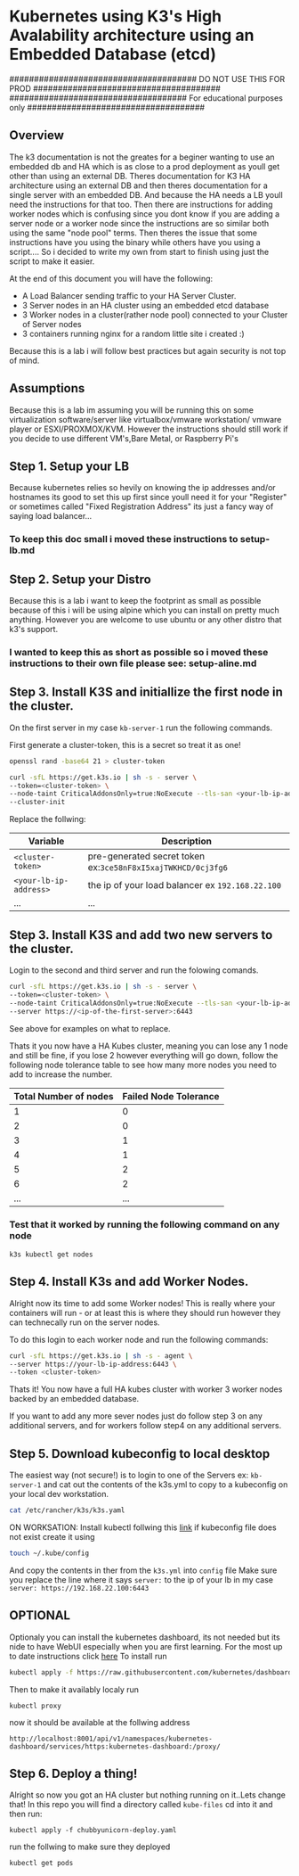 # Kubernetes using K3's High Avalability architecture using an Embedded Database (etcd)

###################################### DO NOT USE THIS FOR PROD ######################################
#################################### For educational purposes only ####################################

## Overview
The k3 documentation is not the greates for a beginer wanting to use an embedded db and HA which is as close to a prod deployment as youll get other than using an external DB.
Theres documentation for K3 HA architecture using an external DB and then theres documentation for a single server with an embedded DB. And because the HA needs a LB youll need the instructions for that too.
Then there are instructions for adding worker nodes which is confusing since you dont know if you are adding a server node  or a worker node since the instructions are so similar both using the same "node pool" terms. Then theres the issue that some instructions have you using the binary while others have you using a script.... So i decided to write my own from start to finish using just the script to make it easier.

At the end of this document you will have the following:
- A Load Balancer sending traffic to your HA Server Cluster.
- 3 Server nodes in an HA cluster using an embedded etcd database
- 3 Worker nodes in a cluster(rather node pool) connected to your Cluster of Server nodes
- 3 containers running nginx for a random little site i created :)

Because this is a lab i will follow best practices but again security is not top of mind.

## Assumptions
Because this is a lab im assuming you will be running this on some virtualization software/server like virtualbox/vmware workstation/ vmware player or ESXI/PROXMOX/KVM. However the instructions should still work if you decide to use different VM's,Bare Metal, or Raspberry Pi's

## Step 1. Setup your LB
Because kubernetes relies so hevily on knowing the ip addresses and/or hostnames its good to set this up first since youll need it for your "Register" or sometimes called "Fixed Registration Address" its just a fancy way of saying load balancer...

### To keep this doc small i moved these instructions to setup-lb.md


## Step 2. Setup your Distro
Because this is a lab i want to keep the footprint as small as possible because of this i will be using alpine which you can install on pretty much anything. However you are welcome to use ubuntu or any other distro that k3's support.

### I wanted to keep this as short as possible so i moved these instructions to their own file please see: setup-aline.md

## Step 3. Install K3S and initiallize the first node in the cluster.
On the first server in my case `kb-server-1` run the following commands.

First generate a cluster-token, this is a secret so treat it as one!

```bash
openssl rand -base64 21 > cluster-token
```

```bash
curl -sfL https://get.k3s.io | sh -s - server \
--token=<cluster-token> \
--node-taint CriticalAddonsOnly=true:NoExecute --tls-san <your-lb-ip-address> \
--cluster-init
```
Replace the follwing:

Variable | Description
---|---
`<cluster-token>`      | pre-generated secret token ex:`3ce58nF8xI5xajTWKHCD/0cj3fg6`
`<your-lb-ip-address>` | the ip of your load balancer ex `192.168.22.100`
...|...

## Step 3. Install K3S and add two new servers to the cluster.
Login to the second and third server and run the folowing comands.

```bash
curl -sfL https://get.k3s.io | sh -s - server \
--token=<cluster-token> \
--node-taint CriticalAddonsOnly=true:NoExecute --tls-san <your-lb-ip-address> \
--server https://<ip-of-the-first-server>:6443
```

See above for examples on what to replace.

Thats it you now have a HA Kubes cluster, meaning you can lose any 1 node and still be fine, if you lose 2 however everything will go down, follow the following node tolerance table to see how many more nodes you need to add to increase the number.

Total Number of nodes | Failed Node Tolerance
---|---
1|0
2|0
3|1
4|1
5|2
6|2
...|...


### Test that it worked by running the following command on any node
```
k3s kubectl get nodes
```


## Step 4. Install K3s and add Worker Nodes.
Alright now its time to add some Worker nodes! This is really where your containers will run - or at least this is where they should run however they can technecally run on the server nodes.

To do this login to each worker node and run the following commands:

```bash
curl -sfL https://get.k3s.io | sh -s - agent \
--server https://your-lb-ip-address:6443 \
--token <cluster-token>
```

Thats it! You now have a full HA kubes cluster with worker 3 worker nodes backed by an embedded database.

If you want to add any more sever nodes just do follow step 3 on any additional servers, and for workers follow step4 on any additional servers.

## Step 5. Download kubeconfig to local desktop
The easiest way (not secure!) is to login to one of the Servers ex: `kb-server-1`
and cat out the contents of the k3s.yml to copy to a kubeconfig on your local dev workstation.
```bash
cat /etc/rancher/k3s/k3s.yaml
```
ON WORKSATION:
Install kubectl follwing this [link](https://kubernetes.io/docs/tasks/tools/)
if kubeconfig file does not exist create it using
```bash
touch ~/.kube/config
```
And copy the contents in ther from the `k3s.yml` into `config` file
Make sure you replace the line where it says `server:` to the ip of your lb in my case `server: https://192.168.22.100:6443`



## OPTIONAL
Optionaly you can install the kubernetes dashboard, its not needed but its nide to have WebUI especially when you are first learning.
For the most up to date instructions click [here](https://github.com/kubernetes/dashboard)
To install run
```bash
kubectl apply -f https://raw.githubusercontent.com/kubernetes/dashboard/v2.5.1/aio/deploy/recommended.yaml
```
Then to make it availably localy run
```
kubectl proxy
```
now it should be available at the follwing address
```
http://localhost:8001/api/v1/namespaces/kubernetes-dashboard/services/https:kubernetes-dashboard:/proxy/
```



## Step 6. Deploy a thing!
Alright so now you got an HA cluster but nothing running on it..Lets change that!
In this repo you will find a directory called `kube-files` cd into it and then run:
```
kubectl apply -f chubbyunicorn-deploy.yaml
```
run the follwing to make sure they deployed
```
kubectl get pods
```


